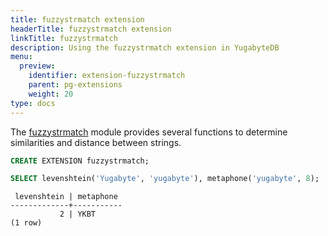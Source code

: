 ```yaml
---
title: fuzzystrmatch extension
headerTitle: fuzzystrmatch extension
linkTitle: fuzzystrmatch
description: Using the fuzzystrmatch extension in YugabyteDB
menu:
  preview:
    identifier: extension-fuzzystrmatch
    parent: pg-extensions
    weight: 20
type: docs
---
```


The [fuzzystrmatch](https://www.postgresql.org/docs/11/fuzzystrmatch.html) module provides several functions to determine similarities and distance between strings.

```sql
CREATE EXTENSION fuzzystrmatch;

SELECT levenshtein('Yugabyte', 'yugabyte'), metaphone('yugabyte', 8);
```

```output
 levenshtein | metaphone
-------------+-----------
           2 | YKBT
(1 row)
```
